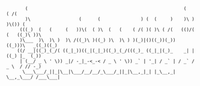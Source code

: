            (                                                          (         ( /(      
           )\                  (      (               ) (  (     )    )\ )      )\()) (   
         (((_)  (   (     (   ))\(  ( )\  (   (    ( /( )( )\ ( /(   (()/( (   ((_)\ ))\  
         )\___  )\  )\ )  )\ /((_)\ )((_) )\  )\ ) )(_)|()((_))(_))   ((_)))\   _((_)((_) 
        ((/ __|((_)_(_/( ((_|_))((_|(_|_)((_)_(_/(((_)_ ((_|_|(_)_    _| |((_) |_  (_))   
         | (__/ _ \ ' \)) _|/ -_|_-<_-< / _ \ ' \)) _` | '_| / _` | / _` / _ \  / // -_)  
          \___\___/_||_|\__|\___/__/__/_\___/_||_|\__,_|_| |_\__,_| \__,_\___/ /___\___|  